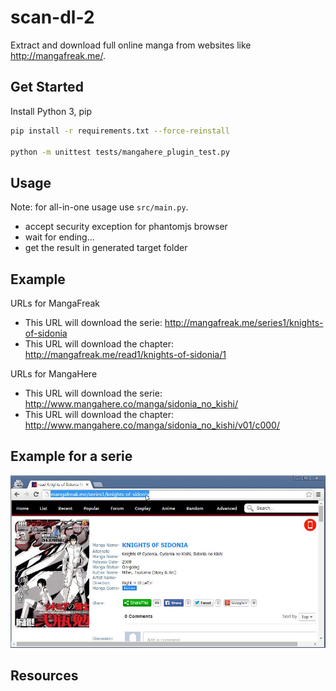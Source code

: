 # scan-dl-2

Extract and download full online manga from websites like http://mangafreak.me/.

## Get Started

Install Python 3, pip

```bash
pip install -r requirements.txt --force-reinstall

python -m unittest tests/mangahere_plugin_test.py
```

## Usage

Note: for all-in-one usage use `src/main.py`.

* accept security exception for phantomjs browser
* wait for ending...
* get the result in generated target folder

## Example

URLs for MangaFreak
* This URL will download the serie: http://mangafreak.me/series1/knights-of-sidonia
* This URL will download the chapter: http://mangafreak.me/read1/knights-of-sidonia/1

URLs for MangaHere
* This URL will download the serie: http://www.mangahere.co/manga/sidonia_no_kishi/
* This URL will download the chapter: http://www.mangahere.co/manga/sidonia_no_kishi/v01/c000/

## Example for a serie

![ScreenShot](docs/ScreenShot001.jpg)

## Resources

